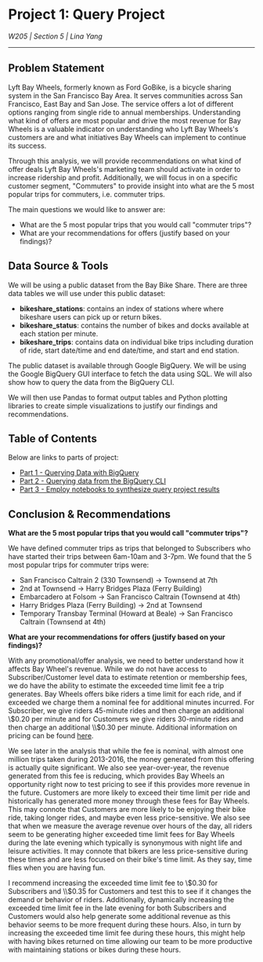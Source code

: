 # Project 1: Query Project
*W205 | Section 5 | Lina Yang*
___

## Problem Statement
Lyft Bay Wheels, formerly known as Ford GoBike, is a bicycle sharing system in the San Francisco Bay Area. It serves communities across San Francisco, East Bay and San Jose. The service offers a lot of different options ranging from single ride to annual memberships. Understanding what kind of offers are most popular and drive the most revenue for Bay Wheels is a valuable indicator on understanding who Lyft Bay Wheels's customers are and what initiatives Bay Wheels can implement to continue its success. 

Through this analysis, we will provide recommendations on what kind of offer deals Lyft Bay Wheels's marketing team should activate in order to increase ridership and profit. Additionally, we will focus in on a specific customer segment, "Commuters" to provide insight into what are the 5 most popular trips for commuters, i.e. commuter trips.

The main questions we would like to answer are: 
- What are the 5 most popular trips that you would call "commuter trips"?
- What are your recommendations for offers (justify based on your findings)?

## Data Source & Tools
We will be using a public dataset from the Bay Bike Share. There are three data tables we will use under this public dataset:
- **bikeshare_stations**: contains an index of stations where where bikeshare users can pick up or return bikes.  
- **bikeshare_status**: contains the number of bikes and docks available at each station per minute. 
- **bikeshare_trips**: contains data on individual bike trips including duration of ride, start date/time and end date/time, and start and end station. 

The public dataset is available through Google BigQuery. We will be using the Google BigQuery GUI interface to fetch the data using SQL. We will also show how to query the data from the BigQuery CLI.

We will then use Pandas to format output tables and Python plotting libraries to create simple visualizations to justify our findings and recommendations. 

## Table of Contents

Below are links to parts of project: 

- [Part 1 - Querying Data with BigQuery](https://github.com/mids-w205-de-sola/project-1-linayang-mids/blob/assignment_1/Project_1_Part_1_2.md#Part-1)
- [Part 2 - Querying data from the BigQuery CLI](https://github.com/mids-w205-de-sola/project-1-linayang-mids/blob/assignment_1/Project_1_Part_1_2.md#Part-2)
- [Part 3 - Employ notebooks to synthesize query project results](https://github.com/mids-w205-de-sola/project-1-linayang-mids/blob/assignment_1/Project_1.ipynb)

## Conclusion & Recommendations
**What are the 5 most popular trips that you would call "commuter trips"?**

We have defined commuter trips as trips that belonged to Subscribers who have started their trips between 6am-10am and 3-7pm. We found that the 5 most popular trips for commuter trips were: 

- San Francisco Caltrain 2 (330 Townsend) -> Townsend at 7th
- 2nd at Townsend -> Harry Bridges Plaza (Ferry Building)
- Embarcadero at Folsom -> San Francisco Caltrain (Townsend at 4th)
- Harry Bridges Plaza (Ferry Building) -> 2nd at Townsend
- Temporary Transbay Terminal (Howard at Beale) -> San Francisco Caltrain (Townsend at 4th)

**What are your recommendations for offers (justify based on your findings)?**

With any promotional/offer analysis, we need to better understand how it affects Bay Wheel's revenue. While we do not have access to Subscriber/Customer level data to estimate retention or membership fees, we do have the ability to estimate the exceeded time limit fee a trip generates. Bay Wheels offers bike riders a time limit for each ride, and if exceeded we charge them a nominal fee for additional minutes incurred. For Subscriber, we give riders 45-minute rides and then charge an additional \\$0.20 per minute and for Customers we give riders 30-minute rides and then charge an additional \\$0.30 per minute. Additional information on pricing can be found [here](https://www.lyft.com/bikes/bay-wheels/pricing). 

We see later in the analysis that while the fee is nominal, with almost one million trips taken during 2013-2016, the money generated from this offering is actually quite significant. We also see year-over-year, the revenue generated from this fee is reducing, which provides Bay Wheels an opportunity right now to test pricing to see if this provides more revenue in the future. Customers are more likely to exceed their time limit per ride and historically has generated more money through these fees for Bay Wheels. This may connote that Customers are more likely to be enjoying their bike ride, taking longer rides, and maybe even less price-sensitive. We also see that when we measure the average revenue over hours of the day, all riders seem to be generating higher exceeded time limit fees for Bay Wheels during the late evening which typically is synonymous with night life and leisure activities. It may connote that bikers are less price-sensitive during these times and are less focused on their bike's time limit. As they say, time flies when you are having fun.

I recommend increasing the exceeded time limit fee to \\$0.30 for Subscribers and \\$0.35 for Customers and test this to see if it changes the demand or behavior of riders. Additionally, dynamically increasing the exceeded time limit fee in the late evening for both Subscribers and Customers would also help generate some additional revenue as this behavior seems to be more frequent during these hours. Also, in turn by increasing the exceeded time limit fee during these hours, this might help with having bikes returned on time allowing our team to be more productive with maintaining stations or bikes during these hours.